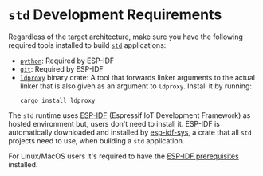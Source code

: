 # `std` Development Requirements

Regardless of the target architecture, make sure you have the following required tools installed to build [`std`][rust-esp-book-overview-std] applications:

- [`python`][python-website-download]: Required by ESP-IDF
- [`git`][git-website-download]: Required by ESP-IDF
- [`ldproxy`][embuild-github-ldproxy] binary crate: A tool that forwards linker arguments to the actual linker that is also given as an argument to `ldproxy`. Install it by running:
    ```shell
    cargo install ldproxy
    ```

The `std` runtime uses [ESP-IDF][esp-idf-github] (Espressif IoT Development Framework) as hosted environment but, users don't need to install it. ESP-IDF is automatically downloaded and installed by [esp-idf-sys][esp-idf-sys-github], a crate that all `std` projects need to use, when building a `std` application. 


For Linux/MacOS users it's required to have the [ESP-IDF prerequisites][esp-idf-install-guide] installed.

[rust-esp-book-overview-std]: ../overview/using-the-standard-library.md
[python-website-download]: https://www.python.org/downloads/
[git-website-download]: https://git-scm.com/downloads
[embuild-github-ldproxy]: https://github.com/esp-rs/embuild/tree/master/ldproxy
[esp-idf-sys-github]: https://github.com/esp-rs/esp-idf-sys
[esp-idf-github]: https://github.com/espressif/esp-idf
[esp-idf-install-guide]: https://docs.espressif.com/projects/esp-idf/en/latest/esp32/get-started/linux-macos-setup.html#step-1-install-prerequisites